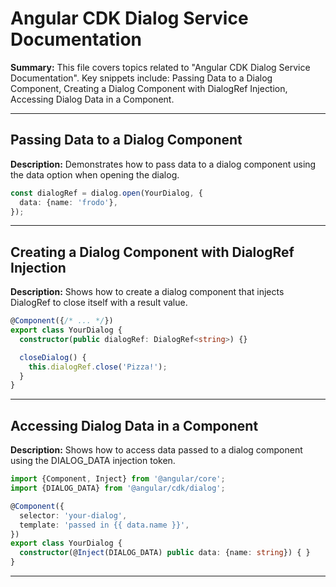 # Angular CDK Dialog Service Documentation

**Summary:** This file covers topics related to "Angular CDK Dialog Service Documentation". Key snippets include: Passing Data to a Dialog Component, Creating a Dialog Component with DialogRef Injection, Accessing Dialog Data in a Component.

---

## Passing Data to a Dialog Component

**Description:** Demonstrates how to pass data to a dialog component using the data option when opening the dialog.

```ts
const dialogRef = dialog.open(YourDialog, {
  data: {name: 'frodo'},
});
```

---

## Creating a Dialog Component with DialogRef Injection

**Description:** Shows how to create a dialog component that injects DialogRef to close itself with a result value.

```ts
@Component({/* ... */})
export class YourDialog {
  constructor(public dialogRef: DialogRef<string>) {}

  closeDialog() {
    this.dialogRef.close('Pizza!');
  }
}
```

---

## Accessing Dialog Data in a Component

**Description:** Shows how to access data passed to a dialog component using the DIALOG_DATA injection token.

```ts
import {Component, Inject} from '@angular/core';
import {DIALOG_DATA} from '@angular/cdk/dialog';

@Component({
  selector: 'your-dialog',
  template: 'passed in {{ data.name }}',
})
export class YourDialog {
  constructor(@Inject(DIALOG_DATA) public data: {name: string}) { }
}
```

---
